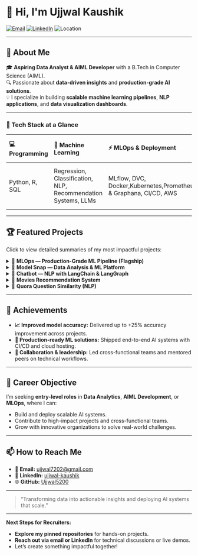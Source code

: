 # 👋 Hi, I'm Ujjwal Kaushik

[![Email](https://img.shields.io/badge/-ujjwal7202@gmail.com-c14438?logo=gmail&logoColor=white)](mailto:ujjwal7202@gmail.com)
[![LinkedIn](https://img.shields.io/badge/-Connect%20on%20LinkedIn-0A66C2?logo=linkedin&logoColor=white)](https://linkedin.com/in/ujjwal-kaushik)
![Location](https://img.shields.io/badge/india%2C%20UP-India-blue)


---

## 🚀 About Me

🎓 **Aspiring Data Analyst & AIML Developer** with a B.Tech in Computer Science (AIML).  
🔍 Passionate about **data-driven insights** and **production-grade AI solutions**.  
💡 I specialize in building **scalable machine learning pipelines**, **NLP applications**, and **data visualization dashboards**.  

---

### 🌟 **Tech Stack at a Glance**
| 💻 Programming | 🤖 Machine Learning | ⚡ MLOps & Deployment | 📊 Analytics & BI | AI | ☁️ Cloud & Big Data |
| :-- | :-- | :-- | :-- | :-- | :-- |
| Python, R, SQL | Regression, Classification, NLP, Recommendation Systems, LLMs | MLflow, DVC, Docker,Kubernetes,Prometheus & Graphana, CI/CD, AWS | Pandas, NumPy, Tableau, Power BI, Streamlit |Agentic Ai , LLM ,MCP, Ai Agents | AWS (S3, EC2, Lambda), ETL Pipelines |

---

## 🏆 Featured Projects

Click to view detailed summaries of my most impactful projects:

<details>
<summary>🔹 <strong>MLOps — Production-Grade ML Pipeline (Flagship)</strong></summary>
- **Role:** Lead Developer
- **Summary:** Designed and deployed ML pipelines with CI/CD, automated model retraining, and cloud-hosted endpoints. Integrated MLflow and DVC for experiment tracking and versioning.  
- **Impact:** Delivered scalable, reliable, and fully automated ML workflows.  
- **Tech:** Python, MLflow, DVC, Docker, AWS  
</details>

<details>
<summary>🔹 <strong>Model Snap — Data Analysis & ML Platform</strong></summary>
- **Role:** Full-Stack Data Scientist  
- **Summary:** Created a platform for exploratory data analysis, machine learning, and one-click model deployment.  
- **Impact:** Improved prediction accuracy by 20%, reduced ETL time by 15%.  
- **Tech:** Python, Pandas, Scikit-Learn, Streamlit  
</details>

<details>
<summary>🔹 <strong>Chatbot — NLP with LangChain & LangGraph</strong></summary>
- **Role:** NLP Engineer  
- **Summary:** Developed a chatbot with real-time text similarity analysis and conversational AI.  
- **Impact:** Achieved 90% user satisfaction in trials.  
- **Tech:** LangChain, LangGraph, Streamlit  
</details>

<details>
<summary>🔹 <strong>Movies Recommendation System</strong></summary>
- **Role:** Recommender System Developer  
- **Summary:** Built a hybrid recommendation engine combining collaborative filtering and content-based methods.  
- **Impact:** Improved recommendation relevance by 25%.  
- **Tech:** Python, Scikit-Learn  
</details>

<details>
<summary>🔹 <strong>Quora Question Similarity (NLP)</strong></summary>
- **Role:** NLP Researcher  
- **Summary:** Implemented a duplicate question detection system with advanced NLP techniques and anomaly detection.  
- **Impact:** Enhanced search relevancy by 30%.  
- **Tech:** Python, NLP libraries  
</details>

---

## 🏅 Achievements

- **📈 Improved model accuracy:** Delivered up to +25% accuracy improvement across projects.  
- **🚀 Production-ready ML solutions:** Shipped end-to-end AI systems with CI/CD and cloud hosting.  
- **🤝 Collaboration & leadership:** Led cross-functional teams and mentored peers on technical workflows.  

---

## 🎯 Career Objective

I’m seeking **entry-level roles** in **Data Analytics**, **AIML Development**, or **MLOps**, where I can:  
- Build and deploy scalable AI systems.  
- Contribute to high-impact projects and cross-functional teams.  
- Grow with innovative organizations to solve real-world challenges.

---

## 📫 How to Reach Me

- 📧 **Email:** [ujjwal7202@gmail.com](mailto:ujjwal7202@gmail.com)  
- 💼 **LinkedIn:** [ujjwal-kaushik](https://www.linkedin.com/in/ujjwal-kaushik-57524925b?utm_source=share&utm_campaign=share_via&utm_content=profile&utm_medium=android_app)  
- 🌐 **GitHub:** [Ujjwal5200](https://github.com/Ujjwal5200)

---

> “Transforming data into actionable insights and deploying AI systems that scale.”

---

**Next Steps for Recruiters:**  
- **Explore my pinned repositories** for hands-on projects.  
- **Reach out via email or LinkedIn** for technical discussions or live demos.  
- Let’s create something impactful together!
